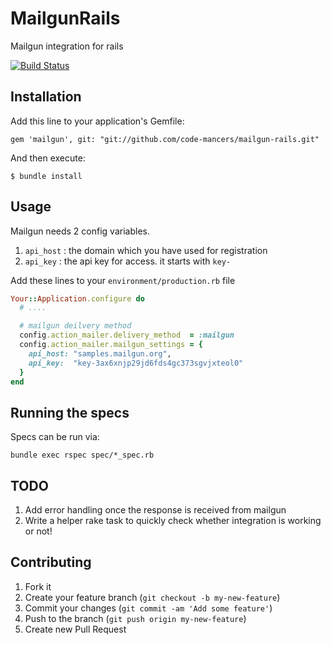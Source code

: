 # MailgunRails
Mailgun integration for rails

[![Build Status](https://travis-ci.org/code-mancers/mailgun-rails.png?branch=master)](https://travis-ci.org/code-mancers/mailgun-rails)

## Installation
Add this line to your application's Gemfile:

    gem 'mailgun', git: "git://github.com/code-mancers/mailgun-rails.git"

And then execute:

    $ bundle install

## Usage
Mailgun needs 2 config variables.

1. `api_host` : the domain which you have used for registration
2. `api_key`  : the api key for access. it starts with `key-`

Add these lines to your `environment/production.rb` file

```ruby
Your::Application.configure do
  # ....

  # mailgun deilvery method
  config.action_mailer.delivery_method  = :mailgun
  config.action_mailer.mailgun_settings = {
    api_host: "samples.mailgun.org",
    api_key:  "key-3ax6xnjp29jd6fds4gc373sgvjxteol0"
  }
end
```

## Running the specs
Specs can be run via:

    bundle exec rspec spec/*_spec.rb

## TODO
1. Add error handling once the response is received from mailgun
2. Write a helper rake task to quickly check whether integration is working or not!

## Contributing

1. Fork it
2. Create your feature branch (`git checkout -b my-new-feature`)
3. Commit your changes (`git commit -am 'Add some feature'`)
4. Push to the branch (`git push origin my-new-feature`)
5. Create new Pull Request
